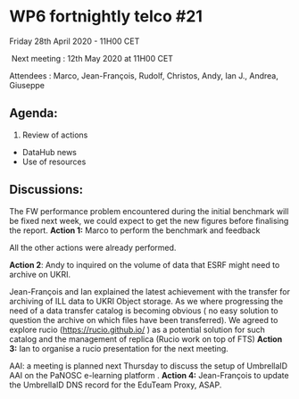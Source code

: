 #  WP6 fortnightly telco #21

Friday 28th April 2020 - 11H00 CET

​	Next meeting : 12th May 2020 at 11H00 CET

Attendees :  Marco, Jean-François, Rudolf, Christos, Andy, Ian J., Andrea, Giuseppe


## Agenda:

1. Review of actions
- DataHub news
- Use of resources

## Discussions:

The FW performance problem encountered during the initial benchmark will be fixed next week, we could expect to get the new figures before finalising the report. 
**Action 1:** Marco to perform the benchmark and feedback

All the other actions were already performed.

**Action 2**: Andy to inquired on the volume of data that ESRF might need to archive on UKRI.

Jean-François and Ian explained the latest achievement with the transfer for archiving of ILL data to UKRI Object storage. As we where progressing the need of a data transfer catalog is becoming obvious ( no easy solution to question the archive on which files have been transferred). We agreed to explore rucio (https://rucio.github.io/ ) as a potential solution for such catalog and the management of replica (Rucio work on top of FTS)
**Action 3:** Ian to organise a rucio presentation for the next meeting.

AAI: a meeting is planned next Thursday to discuss the setup of UmbrellaID AAI on the PaNOSC e-learning platform .
**Action 4:** Jean-François to update the UmbrellaID  DNS record for the EduTeam Proxy, ASAP.